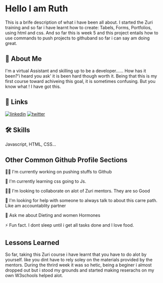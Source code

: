 
# Hello I am Ruth

This is a brife description of what i have been all about.
I started the Zuri training and so far i have learnt how to create:
Tabels,
Forms,
Portfolios, using html and css.
And so far this is week 5 and this project entails how to use commands to push projects to githuband so far i can say am doing great.


## 🚀 About Me
I'm a virtual Assistant and skilling up to be a developer......
How has it been?'i heard you ask'
it is been hard though worth it. Being that this is my first course toward achiveing this 
goal, it is sometimes confusing. But you know what ! I have got this.



## 🔗 Links
[![linkedin](https://img.shields.io/badge/linkedin-0A66C2?style=for-the-badge&logo=linkedin&logoColor=white)](https://www.linkedin.com/)
[![twitter](https://img.shields.io/badge/twitter-1DA1F2?style=for-the-badge&logo=twitter&logoColor=white)](https://twitter.com/)


## 🛠 Skills
Javascript, HTML, CSS...


## Other Common Github Profile Sections
👩‍💻 I'm currently working on pushing stuffs to Github

🧠 I'm currently learning css going to Js.

👯‍♀️ I'm looking to collaborate on alot of Zuri mentors. They are so Good

🤔 I'm looking for help with someone to always talk to about this carre path. Like am accountablity partner


💬 Ask me about Dieting and women Hormones


⚡️ Fun fact. I dont sleep until i get all tasks done and I love food.


## Lessons Learned

So far, taking this Zuri course i have learnt that you have to
do alot by yourself. like you dint have to rely soley on the materials provided by the mentors. During the thrird week
it was so hetic, being a beginer i almost dropped out but i stood my grounds and started making reserachs on my own
W3schools helped alot. 
